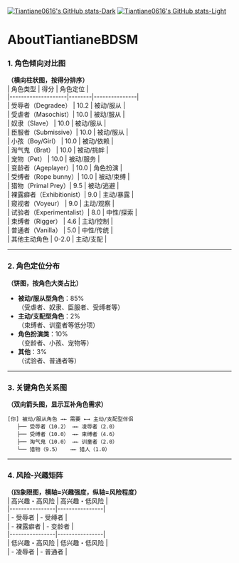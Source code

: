 [![Tiantiane0616's GitHub stats-Dark](https://github-readme-stats.vercel.app/api?username=Tiantiane0616&show_icons=true&theme=dark#gh-dark-mode-only)](https://github.com/anuraghazra/github-readme-stats#gh-dark-mode-only)
[![Tiantiane0616's GitHub stats-Light](https://github-readme-stats.vercel.app/api?username=Tiantiane0616&show_icons=true&theme=default#gh-light-mode-only)](https://github.com/anuraghazra/github-readme-stats#gh-light-mode-only)

# AboutTiantianeBDSM
### **1. 角色倾向对比图**  
**（横向柱状图，按得分排序）**  
| 角色类型          | 得分   | 角色定位      |  
|--------------------|--------|---------------|  
| 受辱者（Degradee） | 10.2   | 被动/服从     |  
| 受虐者（Masochist）| 10.0   | 被动/服从     |  
| 奴隶（Slave）      | 10.0   | 被动/服从     |  
| 臣服者（Submissive）| 10.0  | 被动/服从     |  
| 小孩（Boy/Girl）   | 10.0   | 被动/依赖     |  
| 淘气鬼（Brat）     | 10.0   | 被动/挑衅     |  
| 宠物（Pet）        | 10.0   | 被动/服务     |  
| 变龄者（Ageplayer）| 10.0   | 角色扮演      |  
| 受缚者（Rope bunny）| 10.0  | 被动/束缚     |  
| 猎物（Primal Prey）| 9.5    | 被动/逃避     |  
| 裸露癖者（Exhibitionist）| 9.0 | 主动/暴露    |  
| 窥视者（Voyeur）   | 9.0    | 主动/观察     |  
| 试验者（Experimentalist）| 8.0 | 中性/探索 |  
| 束缚者（Rigger）   | 4.6    | 主动/控制     |  
| 普通者（Vanilla）  | 5.0    | 中性/传统     |  
| 其他主动角色       | 0-2.0  | 主动/支配     |  

---

### **2. 角色定位分布**  
**（饼图，按角色大类占比）**  
- **被动/服从型角色**：85%  
  （受虐者、奴隶、臣服者、受缚者等）  
- **主动/支配型角色**：2%  
  （束缚者、训童者等低分项）  
- **角色扮演类**：10%  
  （变龄者、小孩、宠物等）  
- **其他**：3%  
  （试验者、普通者等）  

---

### **3. 关键角色关系图**  
**（双向箭头图，显示互补角色需求）**  
```
[你] 被动/服从角色 →← 需要 ←→ 主动/支配型伴侣  
   ├── 受辱者（10.2） →← 凌辱者（2.0）  
   ├── 受缚者（10.0） →← 束缚者（4.6）  
   ├── 淘气鬼（10.0） →← 训童者（2.0）  
   └── 猎物（9.5）   →← 猎人（1.0）  
```

---

### **4. 风险-兴趣矩阵**  
**（四象限图，横轴=兴趣强度，纵轴=风险程度）**  
| 高兴趣・高风险 | 高兴趣・低风险 |  
|----------------|----------------|  
| - 受辱者       | - 受缚者       |  
| - 裸露癖者     | - 变龄者       |  
|----------------|----------------|  
| 低兴趣・高风险 | 低兴趣・低风险 |  
| - 凌辱者       | - 普通者       |

